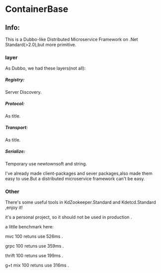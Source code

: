 # ContainerBase
## Info:
This is a Dubbo-like Distributed Microservice Framework on .Net Standard(>2.0),but more primitive.

### layer

As Dubbo, we had these layers(not all):

##### Registry:
Server Discovery. 

##### Protocol:
As title.

##### Transport:
As title.

##### Serialize:
Temporary use newtownsoft and string.

I've already made client-packages and sever packages,also made them easy to use.But a distributed microservice framework can't be easy.

### Other
There's some useful tools in KdZookeeper.Standard and Kdetcd.Standard ,enjoy it!

it's a personal project, so it should not be used in production .

a little benchmark here:

mvc 100 retuns use 526ms .

grpc  100 retuns use 359ms .

thrift  100 retuns use 199ms .

g+t mix 100 retuns use 316ms .
